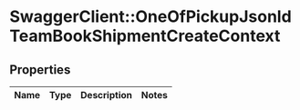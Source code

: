 # SwaggerClient::OneOfPickupJsonldTeamBookShipmentCreateContext

## Properties
Name | Type | Description | Notes
------------ | ------------- | ------------- | -------------

